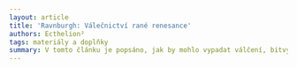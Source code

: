 ```yaml
---
layout: article
title: 'Ravnburgh: Válečnictví rané renesance'
authors: Ecthelion²
tags: materiály a doplňky
summary: V tomto článku je popsáno, jak by mohlo vypadat válčení, bitvy a válečnické řemeslo v době rané renesance a světě Ravnburghu.
---
```

